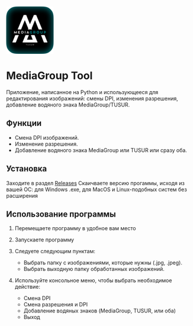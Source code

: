 
![logo](img/png/logo128x128.png)

# MediaGroup Tool

Приложение, написанное на Python и использующееся для редактирования изображений: смены DPI, изменения разрешения, добавление водяного знака MediaGroup/TUSUR.

## Функции
- Смена DPI изображений.
- Изменение разрешения.
- Добавление водяного знака MediaGroup или TUSUR или сразу оба.

## Установка

Заходите в раздел [Releases](https://github.com/yourusername/mediagroup-tool/releases)
Скаичваете версию прогаммы, исходя из вашей ОС: для Windows .exe, для MacOS и Linux-подобных систем без расширения

## Использование программы
1. Перемещаете программу в удобное вам место

2. Запускаете программу

3. Следуете следующим пунктам:

   - Выбрать папку с изображениями, которые нужны (.jpg, .jpeg).
   - Выбрать выходную папку обработанных изображений.

4. Используйте консольное меню, чтобы выбрать необходимое действие:

   - Смена DPI
   - Смена разрешения и DPI
   - Добавление водяных знаков (MediaGroup, TUSUR, или оба)
   - Выход
